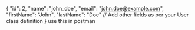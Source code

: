 {
  "id": 2,
  "name": "john_doe",
  "email": "john.doe@example.com",
  "firstName": "John",
  "lastName": "Doe"
  // Add other fields as per your User class definition
}
use this in postman
